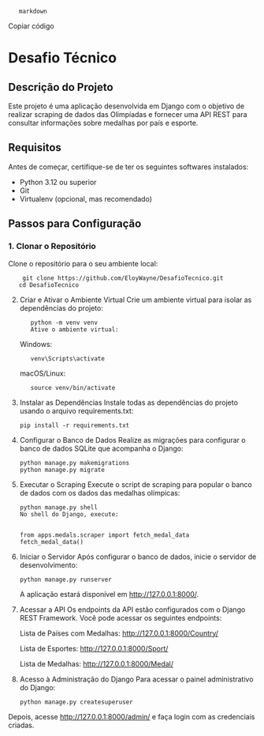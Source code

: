        markdown
Copiar código
# Desafio Técnico

## Descrição do Projeto

Este projeto é uma aplicação desenvolvida em Django com o objetivo de realizar scraping de dados das Olimpíadas e fornecer uma API REST para consultar informações sobre medalhas por país e esporte.

## Requisitos

Antes de começar, certifique-se de ter os seguintes softwares instalados:

* Python 3.12 ou superior
* Git
* Virtualenv (opcional, mas recomendado)

## Passos para Configuração

### 1. Clonar o Repositório

Clone o repositório para o seu ambiente local:

       
        git clone https://github.com/EloyWayne/DesafioTecnico.git
       cd DesafioTecnico
2. Criar e Ativar o Ambiente Virtual
Crie um ambiente virtual para isolar as dependências do projeto:

          python -m venv venv
          Ative o ambiente virtual:

   Windows:

       
          venv\Scripts\activate
   macOS/Linux:

        
          source venv/bin/activate
3. Instalar as Dependências
Instale todas as dependências do projeto usando o arquivo requirements.txt:

       
       pip install -r requirements.txt
4. Configurar o Banco de Dados
Realize as migrações para configurar o banco de dados SQLite que acompanha o Django:

       
       python manage.py makemigrations
       python manage.py migrate
5. Executar o Scraping
Execute o script de scraping para popular o banco de dados com os dados das medalhas olímpicas:

      
       python manage.py shell
       No shell do Django, execute:

   
       from apps.medals.scraper import fetch_medal_data
       fetch_medal_data()
6. Iniciar o Servidor
Após configurar o banco de dados, inicie o servidor de desenvolvimento:

     
       python manage.py runserver
   A aplicação estará disponível em http://127.0.0.1:8000/.

7. Acessar a API
Os endpoints da API estão configurados com o Django REST Framework. Você pode acessar os seguintes endpoints:

   Lista de Países com Medalhas: http://127.0.0.1:8000/Country/

   Lista de Esportes: http://127.0.0.1:8000/Sport/

   Lista de Medalhas: http://127.0.0.1:8000/Medal/


8. Acesso à Administração do Django
   Para acessar o painel administrativo do Django:

       python manage.py createsuperuser
   
Depois, acesse http://127.0.0.1:8000/admin/ e faça login com as credenciais criadas.


       
      


